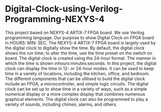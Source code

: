 # Digital-Clock-using-Verilog-Programming-NEXYS-4
This project based on NEXYS-4 ARTIX-7 FPGA board. We use Verilog programming language. Our purpose to show Digital Clock on FPGA board in HOURS: MIN: SEC.
The NEXYS-4 ARTIX-7 FPGA board is largely used by the digital clock to digitally show the time. 
By default, the digital clock shows the run time; to alter the time, use the time preset on the switch on board. 
The digital clock is created using the 24-hour format. 
The manner in which the time is shown inhours:minutes:seconds.
In this project, the digital clock can display the time in 12- or 24-hour modes. 
It can be used to keep time in a variety of locations, including the kitchen, office, and bedroom.
The different components that can be utilised to build the digital clock include an FPGA, a microcontroller, and simple logic circuits. 
The digital clock can be set up to show time in a variety of ways, such as a simple numerical display or a more complex display that combines numerous graphical elements. 
The digital clock can also be programmed to play a variety of sounds, including chimes, alarms, and others.

